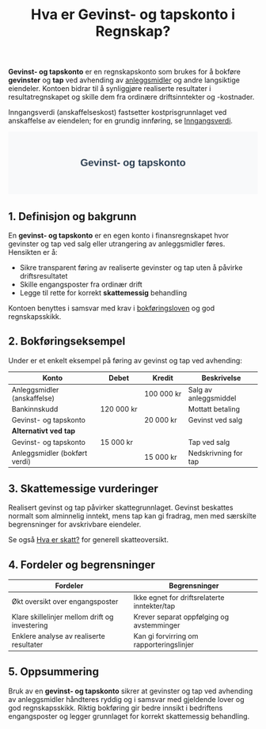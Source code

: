 ﻿---
title: "Hva er Gevinst- og tapskonto i Regnskap?"
seoTitle: "Hva er Gevinst- og tapskonto i Regnskap?"
description: '**Gevinst- og tapskonto** er en regnskapskonto som brukes for å bokføre **gevinster** og **tap** ved avhending av [anleggsmidler](/blogs/regnskap/hva-er-anleg...'
summary: "Gevinst- og tapskonto: definisjon, bokføring, skatt og eksempler."
---

**Gevinst- og tapskonto** er en regnskapskonto som brukes for å bokføre **gevinster** og **tap** ved avhending av [anleggsmidler](/blogs/regnskap/hva-er-anleggsmidler "Hva er Anleggsmidler? En guide til anleggsmidler i regnskap") og andre langsiktige eiendeler. Kontoen bidrar til å synliggjøre realiserte resultater i resultatregnskapet og skille dem fra ordinære driftsinntekter og -kostnader.

Inngangsverdi (anskaffelseskost) fastsetter kostprisgrunnlaget ved anskaffelse av eiendelen; for en grundig innføring, se [Inngangsverdi](/blogs/regnskap/inngangsverdi "Inngangsverdi: Kostpris, Beregning og Skattegrunnlag i Norsk Regnskap").

![Illustrasjon av gevinst- og tapskonto](gevinst-og-tapskonto-image.svg)

## 1. Definisjon og bakgrunn

En **gevinst- og tapskonto** er en egen konto i finansregnskapet hvor gevinster og tap ved salg eller utrangering av anleggsmidler føres. Hensikten er å:

* Sikre transparent føring av realiserte gevinster og tap uten å påvirke driftsresultatet
* Skille engangsposter fra ordinær drift
* Legge til rette for korrekt **skattemessig** behandling

Kontoen benyttes i samsvar med krav i [bokføringsloven](/blogs/regnskap/hva-er-bokforingsloven "Hva er Bokføringsloven? Krav og plikter for bokføring") og god regnskapsskikk.

## 2. Bokføringseksempel

Under er et enkelt eksempel på føring av gevinst og tap ved avhending:

| Konto                        | Debet       | Kredit      | Beskrivelse                     |
|------------------------------|-------------|-------------|---------------------------------|
| Anleggsmidler (anskaffelse)  |             | 100 000 kr  | Salg av anleggsmiddel           |
| Bankinnskudd                 | 120 000 kr  |             | Mottatt betaling                |
| Gevinst- og tapskonto        |             | 20 000 kr   | Gevinst ved salg                |
| **Alternativt ved tap**      |             |             |                                 |
| Gevinst- og tapskonto        | 15 000 kr   |             | Tap ved salg                    |
| Anleggsmidler (bokført verdi)|             | 15 000 kr   | Nedskrivning for tap           |

## 3. Skattemessige vurderinger

Realisert gevinst og tap påvirker skattegrunnlaget. Gevinst beskattes normalt som alminnelig inntekt, mens tap kan gi fradrag, men med særskilte begrensninger for avskrivbare eiendeler.

Se også [Hva er skatt?](/blogs/regnskap/hva-er-skatt "Hva er Skatt? En komplett guide til skatteregler og satser") for generell skatteoversikt.

## 4. Fordeler og begrensninger

| Fordeler                                           | Begrensninger                                  |
|-----------------------------------------------------|------------------------------------------------|
| Økt oversikt over engangsposter                     | Ikke egnet for driftsrelaterte inntekter/tap    |
| Klare skillelinjer mellom drift og investering       | Krever separat oppfølging og avstemminger       |
| Enklere analyse av realiserte resultater            | Kan gi forvirring om rapporteringslinjer        |

## 5. Oppsummering

Bruk av en **gevinst- og tapskonto** sikrer at gevinster og tap ved avhending av anleggsmidler håndteres ryddig og i samsvar med gjeldende lover og god regnskapsskikk. Riktig bokføring gir bedre innsikt i bedriftens engangsposter og legger grunnlaget for korrekt skattemessig behandling.











